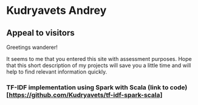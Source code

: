 # Kudryavets Andrey

## Appeal to visitors
Greetings wanderer! 

It seems to me that you entered this site with assessment purposes. Hope that this short description of my projects will save you a little time and will help to find relevant information quickly.

### TF-IDF implementation using Spark with Scala (link to code)[https://github.com/Kudryavets/tf-idf-spark-scala]

###

###
